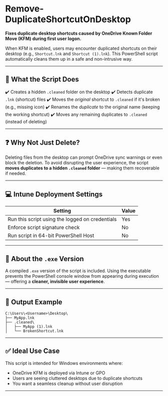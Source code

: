 # Remove-DuplicateShortcutOnDesktop

**Fixes duplicate desktop shortcuts caused by OneDrive Known Folder Move (KFM) during first user logon.**

When KFM is enabled, users may encounter duplicated shortcuts on their desktop (e.g., `Shortcut.lnk` and `Shortcut (1).lnk`). This PowerShell script automatically cleans them up in a safe and non-intrusive way.

---

## 🧰 What the Script Does

✔️ Creates a hidden `.cleaned` folder on the desktop
✔️ Detects duplicate `.lnk` (shortcut) files
✔️ Moves the *original* shortcut to `.cleaned` if it's broken (e.g., missing icon)
✔️ Renames the *duplicate* to the original name (keeping the working shortcut)
✔️ Moves any remaining duplicates to `.cleaned` (instead of deleting)

---

## ❓ Why Not Just Delete?

Deleting files from the desktop can prompt OneDrive sync warnings or even block the deletion.
To avoid disrupting the user experience, the script **moves duplicates to a hidden `.cleaned` folder** — making them recoverable if needed.

---

## 💻 Intune Deployment Settings

| Setting                              | Value     |
|--------------------------------------|-----------|
| Run this script using the logged on credentials | Yes       |
| Enforce script signature check       | No        |
| Run script in 64-bit PowerShell Host | No        |

---

## 🧱 About the `.exe` Version

A compiled `.exe` version of the script is included.
Using the executable prevents the PowerShell console window from appearing during execution — offering a **cleaner, invisible user experience**.

---

## 📁 Output Example

```
C:\Users\<Username>\Desktop\
├── MyApp.lnk
├── .cleaned\
│   ├── MyApp (1).lnk
│   └── BrokenShortcut.lnk
```

---

## ✅ Ideal Use Case

This script is intended for Windows environments where:

- OneDrive KFM is deployed via Intune or GPO
- Users are seeing cluttered desktops due to duplicate shortcuts
- You want a seamless cleanup without user disruption

---
